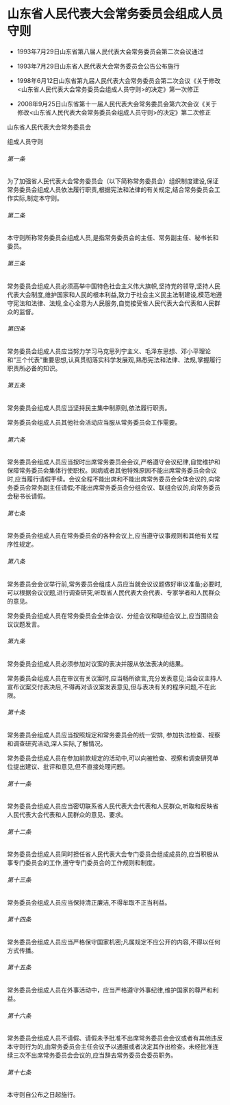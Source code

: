 # 山东省人民代表大会常务委员会组成人员守则

- 1993年7月29日山东省第八届人民代表大会常务委员会第二次会议通过

- 1993年7月29日山东省人民代表大会常务委员会公告公布施行

- 1998年6月12日山东省第九届人民代表大会常务委员会第二次会议《关于修改<山东省人民代表大会常务委员会组成人员守则>的决定》第一次修正

- 2008年9月25日山东省第十一届人民代表大会常务委员会第六次会议《关于修改<山东省人民代表大会常务委员会组成人员守则>的决定》第二次修正

<!-- INFO END -->

山东省人民代表大会常务委员会

组成人员守则

###### 第一条

为了加强省人民代表大会常务委员会（以下简称常务委员会）组织制度建设,保证常务委员会组成人员依法履行职责,根据宪法和法律的有关规定,结合常务委员会工作实际,制定本守则。

###### 第二条

本守则所称常务委员会组成人员,是指常务委员会的主任、常务副主任、秘书长和委员。

###### 第三条

常务委员会组成人员必须高举中国特色社会主义伟大旗帜,坚持党的领导,坚持人民代表大会制度,维护国家和人民的根本利益,致力于社会主义民主法制建设,模范地遵守宪法和法律、法规,全心全意为人民服务,自觉接受省人民代表大会代表和人民群众的监督。

###### 第四条

常务委员会组成人员应当努力学习马克思列宁主义、毛泽东思想、邓小平理论和“三个代表”重要思想,认真贯彻落实科学发展观,熟悉宪法和法律、法规,掌握履行职责所必备的知识。

###### 第五条

常务委员会组成人员应当坚持民主集中制原则,依法履行职责。

常务委员会组成人员其他社会活动应当服从常务委员会工作需要。

###### 第六条

常务委员会组成人员应当按时出席常务委员会会议,严格遵守会议纪律,自觉维护和保障常务委员会集体行使职权。因病或者其他特殊原因不能出席常务委员会会议时,应当履行请假手续。会议全程不能出席和不能出席常务委员会全体会议的,向常务委员会常务副主任请假;不能出席常务委员会分组会议、联组会议的,向常务委员会秘书长请假。

###### 第七条

常务委员会组成人员在常务委员会的各种会议上,应当遵守议事规则和其他有关程序性规定。

###### 第八条

常务委员会会议举行前,常务委员会组成人员应当就会议议题做好审议准备;必要时,可以根据会议议题,进行调查研究,听取省人民代表大会代表、专家学者和人民群众的意见。

常务委员会组成人员在常务委员会全体会议、分组会议和联组会议上,应当围绕会议议题发言。

###### 第九条

常务委员会组成人员必须参加对议案的表决并服从依法表决的结果。

常务委员会组成人员在审议有关议案时,应当畅所欲言,充分发表意见;当会议主持人宣布议案交付表决后,不得再对该议案发表意见,但与表决有关的程序问题,不在此限。

###### 第十条

常务委员会组成人员应当按照规定和常务委员会的统一安排, 参加执法检查、视察和调查研究活动,深人实际,了解情况。

常务委员会组成人员在参加前款规定的活动中,可以向被检查、视察和调查研究单位提出建议、批评和意见,但不直接处理问题。

###### 第十一条

常务委员会组成人员应当密切联系省人民代表大会代表和人民群众,听取和反映省人民代表大会代表和人民群众的意见、要求。

###### 第十二条

常务委员会组成人员同时担任省人民代表大会专门委员会组成成员的,应当积极从事专门委员会的工作,遵守专门委员会的工作规则和制度。

###### 第十三条

常务委员会组成人员应当保持清正廉洁,不得牟取不正当利益。

###### 第十四条

常务委员会组成人员应当严格保守国家机密;凡属规定不应公开的内容,不得以任何方式传播。

###### 第十五条

常务委员会组成人员在外事活动中，应当严格遵守外事纪律,维护国家的尊严和利益。

###### 第十六条

常务委员会组成人员不请假、请假未予批准不出席常务委员会会议或者有其他违反本守则行为的,由常务委员会主任会议予以通报或者决定其作出检查。未经批准连续三次不出席常务委员会会议的,应当辞去常务委员会委员职务。

###### 第十七条

本守则自公布之日起施行。
